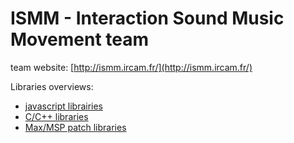 # ISMM - Interaction Sound Music Movement team

team website: [http://ismm.ircam.fr/](http://ismm.ircam.fr/)

Libraries overviews:

- [javascript librairies](./JS_LIBRARIES.md)
- [C/C++ libraries](./C_CPP_LIBRARIES.md)
- [Max/MSP patch libraries](./Max_LIBRARIES.md)
